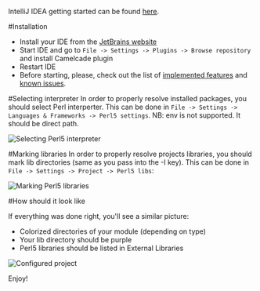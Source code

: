 IntelliJ IDEA getting started can be found [here](https://github.com/hurricup/Perl5-IDEA/wiki/Getting-started:-IntelliJ-IDEA).

#Installation
* Install your IDE from the [JetBrains website](https://www.jetbrains.com/)
* Start IDE and go to `File -> Settings -> Plugins -> Browse repository` and install Camelcade plugin
* Restart IDE
* Before starting, please, check out the list of [implemented features](https://github.com/hurricup/Perl5-IDEA/wiki/Implemented-features) and [known issues](https://github.com/hurricup/Perl5-IDEA/wiki/Known-issues).

#Selecting interpreter
In order to properly resolve installed packages, you should select Perl interperter. This can be done in `File -> Settings -> Languages & Frameworks -> Perl5 settings`. NB: env is not supported. It should be direct path.

![Selecting Perl5 interpreter](https://github.com/hurricup/Perl5-IDEA/blob/master/images/gettingstarted_microide/selectinterpreter.png)

#Marking libraries
In order to properly resolve projects libraries, you should mark lib directories (same as you pass into the -I key). This can be done in `File -> Settings -> Project -> Perl5 libs`:

![Marking Perl5 libraries](https://github.com/hurricup/Perl5-IDEA/blob/master/images/gettingstarted_microide/marklibraries.png)

#How should it look like

If everything was done right, you'll see a similar picture:
* Colorized directories of your module (depending on type)
* Your lib directory should be purple
* Perl5 libraries should be listed in External Libraries

![Configured project](https://github.com/hurricup/Perl5-IDEA/blob/master/images/gettingstarted_microide/finalstep.png)

Enjoy!